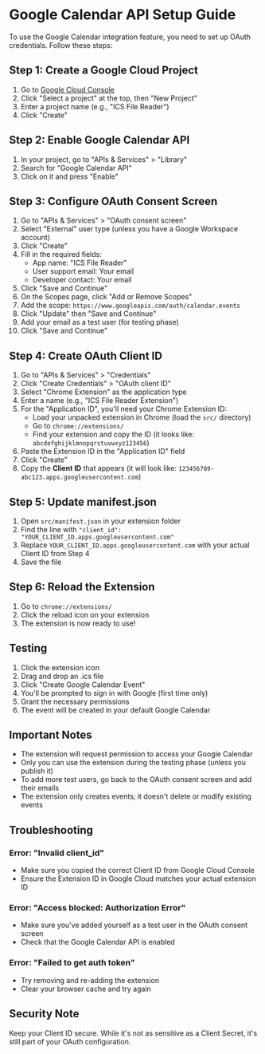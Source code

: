 # Google Calendar API Setup Guide

To use the Google Calendar integration feature, you need to set up OAuth credentials. Follow these steps:

## Step 1: Create a Google Cloud Project

1. Go to [Google Cloud Console](https://console.cloud.google.com/)
2. Click "Select a project" at the top, then "New Project"
3. Enter a project name (e.g., "ICS File Reader")
4. Click "Create"

## Step 2: Enable Google Calendar API

1. In your project, go to "APIs & Services" > "Library"
2. Search for "Google Calendar API"
3. Click on it and press "Enable"

## Step 3: Configure OAuth Consent Screen

1. Go to "APIs & Services" > "OAuth consent screen"
2. Select "External" user type (unless you have a Google Workspace account)
3. Click "Create"
4. Fill in the required fields:
   - App name: "ICS File Reader"
   - User support email: Your email
   - Developer contact: Your email
5. Click "Save and Continue"
6. On the Scopes page, click "Add or Remove Scopes"
7. Add the scope: `https://www.googleapis.com/auth/calendar.events`
8. Click "Update" then "Save and Continue"
9. Add your email as a test user (for testing phase)
10. Click "Save and Continue"

## Step 4: Create OAuth Client ID

1. Go to "APIs & Services" > "Credentials"
2. Click "Create Credentials" > "OAuth client ID"
3. Select "Chrome Extension" as the application type
4. Enter a name (e.g., "ICS File Reader Extension")
5. For the "Application ID", you'll need your Chrome Extension ID:
   - Load your unpacked extension in Chrome (load the `src/` directory)
   - Go to `chrome://extensions/`
   - Find your extension and copy the ID (it looks like: `abcdefghijklmnopqrstuvwxyz123456`)
6. Paste the Extension ID in the "Application ID" field
7. Click "Create"
8. Copy the **Client ID** that appears (it will look like: `123456789-abc123.apps.googleusercontent.com`)

## Step 5: Update manifest.json

1. Open `src/manifest.json` in your extension folder
2. Find the line with `"client_id": "YOUR_CLIENT_ID.apps.googleusercontent.com"`
3. Replace `YOUR_CLIENT_ID.apps.googleusercontent.com` with your actual Client ID from Step 4
4. Save the file

## Step 6: Reload the Extension

1. Go to `chrome://extensions/`
2. Click the reload icon on your extension
3. The extension is now ready to use!

## Testing

1. Click the extension icon
2. Drag and drop an .ics file
3. Click "Create Google Calendar Event"
4. You'll be prompted to sign in with Google (first time only)
5. Grant the necessary permissions
6. The event will be created in your default Google Calendar

## Important Notes

- The extension will request permission to access your Google Calendar
- Only you can use the extension during the testing phase (unless you publish it)
- To add more test users, go back to the OAuth consent screen and add their emails
- The extension only creates events; it doesn't delete or modify existing events

## Troubleshooting

### Error: "Invalid client_id"

- Make sure you copied the correct Client ID from Google Cloud Console
- Ensure the Extension ID in Google Cloud matches your actual extension ID

### Error: "Access blocked: Authorization Error"

- Make sure you've added yourself as a test user in the OAuth consent screen
- Check that the Google Calendar API is enabled

### Error: "Failed to get auth token"

- Try removing and re-adding the extension
- Clear your browser cache and try again

## Security Note

Keep your Client ID secure. While it's not as sensitive as a Client Secret, it's still part of your OAuth configuration.
